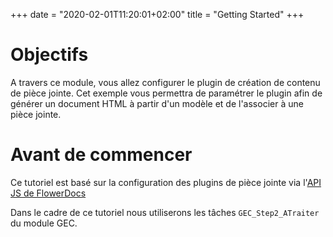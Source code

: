 +++
 date = "2020-02-01T11:20:01+02:00"
title = "Getting Started"
+++

# Objectifs

A travers ce module, vous allez configurer le plugin de création de contenu de pièce jointe. Cet exemple vous permettra de paramétrer le plugin afin de générer un document HTML à partir d'un modèle et de l'associer à une pièce jointe.  
 
# Avant de commencer

Ce tutoriel est basé sur la configuration des plugins de pièce jointe via l'[API JS de FlowerDocs](broken-link.md)

Dans le cadre de ce tutoriel nous utiliserons les tâches `GEC_Step2_ATraiter` du module GEC. 